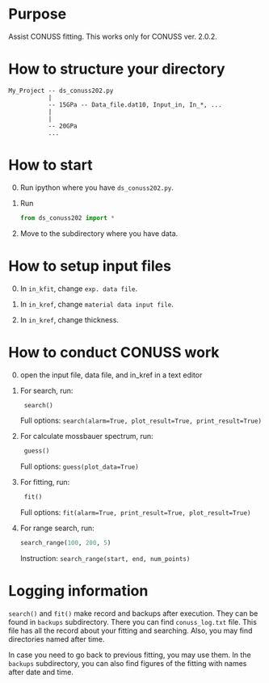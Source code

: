 Purpose
=======

Assist CONUSS fitting.  This works only for CONUSS ver. 2.0.2.

How to structure your directory
===============================
```
My_Project -- ds_conuss202.py
           |
           -- 15GPa -- Data_file.dat10, Input_in, In_*, ...
           |
           |
           -- 20GPa
           ...
```

How to start
============

0. Run ipython where you have `ds_conuss202.py`.

1. Run
   ```python
   from ds_conuss202 import *
   ```

2. Move to the subdirectory where you have data.

How to setup input files
========================

0. In `in_kfit`, change `exp. data file`.

1. In `in_kref`, change `material data input file`.

2. In `in_kref`, change thickness.

How to conduct CONUSS work
==========================

0. open the input file, data file, and in_kref in a text editor

1. For search, run:
   ```python
    search()
   ```
   Full options: `search(alarm=True, plot_result=True, print_result=True)`

2. For calculate mossbauer spectrum, run:
   ```python
    guess()
   ```
    Full options: `guess(plot_data=True)`

3. For fitting, run:
   ```python
    fit()
   ```
    Full options: `fit(alarm=True, print_result=True, plot_result=True)`

4. For range search, run:
   ```python
   search_range(100, 200, 5)
   ```
   Instruction: `search_range(start, end, num_points)`

Logging information
===================

`search()` and `fit()` make record and backups after execution. They can be found in `backups` subdirectory. There you can find `conuss_log.txt` file. This file has all the record about your fitting and searching. Also, you may find directories named after time.

In case you need to go back to previous fitting, you may use them. In the `backups` subdirectory, you can also find figures of the fitting with names after date and time.
